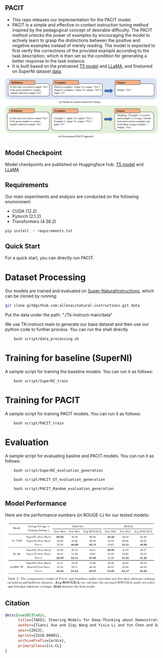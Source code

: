 ## PACIT
- This repo releases our implementation for the PACIT model.
- PACIT is a simple and effective in-context instruction tuning method inspired by the pedagogical concept of desirable difficulty. The PACIT method unlocks the power of examples by encouraging the model to actively learn to grasp the distinctions between the positive and negative examples instead of merely reading. The model is expected to first verify the correctness of the provided example according to the task description, which is then set as the condition for generating a better response to the task instance. 
- It is built based on the pretrained [T5 model](https://arxiv.org/abs/1910.10683) and [LLaMA](https://arxiv.org/pdf/2307.09288.pdf), and finetuned on SuperNI dataset [data](https://github.com/allenai/natural-instructions).

![GitHub Logo](figure/overview.jpg)

## Model Checkpoint
Model checkpoints are published on Huggingface hub: [T5 model](https://huggingface.co/happy-frog/T5_3B-PACIT) and [LLaMA](https://huggingface.co/happy-frog/LLAMA_2-PACIT)

## Requirements

Our main experiments and analysis are conducted on the following environment:

- CUDA (12.2)
- Pytorch (2.1.2)
- Transformers (4.36.2)

```bash
pip install -r requirements.txt
```


## Quick Start
For a quick start, you can directly run PACIT.

# Dataset Processing
Our models are trained and evaluated on [Super-NaturalInstructions](https://github.com/allenai/natural-instructions), which can be cloned by running:

```bash
git clone git@github.com:allenai/natural-instructions.git data
```

Put the data under the path: "./Tk-Instruct-main/data"

We use TK-instruct-main to generate our base dataset and then use our python code to further process. You can run the shell directly
```shell
    bash script/data_processing.sh
```


# Training for baseline (SuperNI)

A sample script for training the baseline models. You can run it as follows:

```shell
    bash script/SuperNI_train
```

# Training for PACIT

A sample script for training PACIT models. You can run it as follows:

```shell
    bash script/PACIT_train
```

# Evaluation

A sample script for evaluating basline and PACIT models. You can run it as follows:

```shell
    bash script/SuperNI_evaluation_generation
```

```shell
    bash script/PACIT_GT_evaluation_generation
```

```shell
    bash script/PACIT_Random_evaluation_generation
```


## Model Performance

Here are the performance numbers (in ROUGE-L) for our tested models:

![GitHub Logo](figure/performance.png)

## Citation

```bib
@misc{xue2023tadis,
      title={TADIS: Steering Models for Deep-Thinking about Demonstration Examples}, 
      author={Tianci Xue and Ziqi Wang and Yixia Li and Yun Chen and Guanhua Chen},
      year={2023},
      eprint={2310.00901},
      archivePrefix={arXiv},
      primaryClass={cs.CL}
}
```
